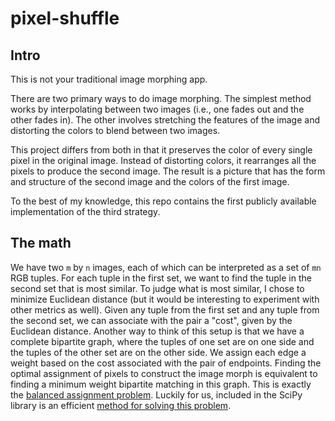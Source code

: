 # pixel-shuffle

## Intro

This is not your traditional image morphing app.

There are two primary ways to do image morphing. The simplest method works by interpolating between two images (i.e., one fades out and the other fades in).
The other involves stretching the features of the image and distorting the colors to blend between two images.

This project differs from both in that it preserves the color of every single pixel in the original image.
Instead of distorting colors, it rearranges all the pixels to produce the second image.
The result is a picture that has the form and structure of the second image and the colors of the first image.

To the best of my knowledge, this repo contains the first publicly available implementation of the third strategy.

## The math

We have two `m` by `n` images, each of which can be interpreted as a set of `mn` RGB tuples. For each tuple in the first set, we want to find the tuple in the second set that is most similar. To judge what is most similar, I chose to minimize Euclidean distance (but it would be interesting to experiment with other metrics as well). Given any tuple from the first set and any tuple from the second set, we can associate with the pair a "cost", given by the Euclidean distance. Another way to think of this setup is that we have a complete bipartite graph, where the tuples of one set are on one side and the tuples of the other set are on the other side. We assign each edge a weight based on the cost associated with the pair of endpoints. Finding the optimal assignment of pixels to construct the image morph is equivalent to finding a minimum weight bipartite matching in this graph. This is exactly the [balanced assignment problem](https://en.wikipedia.org/wiki/Assignment_problem#Balanced_assignment). Luckily for us, included in the SciPy library is an efficient [method for solving this problem](https://docs.scipy.org/doc/scipy/reference/generated/scipy.optimize.linear_sum_assignment.html).

